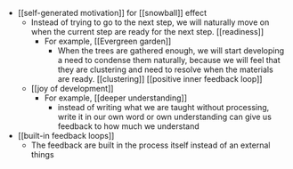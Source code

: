 - [[self-generated motivation]] for [[snowball]] effect
    - Instead of trying to go to the next step, we will naturally move on when the current step are ready for the next step. [[readiness]]
        - For example, [[Evergreen garden]] 
            - When the trees are gathered enough, we will start developing a need to condense them naturally, because we will feel that they are clustering and need to resolve when the materials are ready. [[clustering]] [[positive inner feedback loop]]
    - [[joy of development]]
        - For example, [[deeper understanding]]
            - instead of writing what we are taught without processing, write it in our own word or own understanding can give us feedback to how much we understand
- [[built-in feedback loops]]
    - The feedback are built in the process itself instead of an external things
